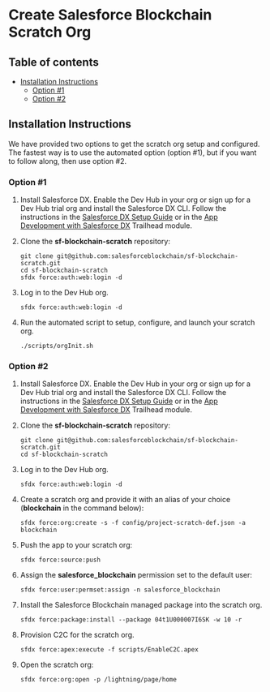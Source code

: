 # Create Salesforce Blockchain Scratch Org

## Table of contents
* [Installation Instructions](#installation-instructions)
    * [Option #1](#option-1)
    * [Option #2](#option-1)

## Installation Instructions
We have provided two options to get the scratch org setup and configured.  The fastest way is to use the automated option (option #1), but if you want to follow along, then use option #2.

### Option #1
1. Install Salesforce DX. Enable the Dev Hub in your org or sign up for a Dev Hub trial org and install the Salesforce DX CLI. Follow the instructions in the [Salesforce DX Setup Guide](https://developer.salesforce.com/docs/atlas.en-us.sfdx_setup.meta/sfdx_setup/sfdx_setup_intro.htm?search_text=trial%20hub%20org) or in the [App Development with Salesforce DX](https://trailhead.salesforce.com/modules/sfdx_app_dev) Trailhead module.

1. Clone the **sf-blockchain-scratch** repository:
    ```
    git clone git@github.com:salesforceblockchain/sf-blockchain-scratch.git
    cd sf-blockchain-scratch
    sfdx force:auth:web:login -d
    ```
1. Log in to the Dev Hub org.
    ```
    sfdx force:auth:web:login -d
    ```
1. Run the automated script to setup, configure, and launch your scratch org.
    ```
    ./scripts/orgInit.sh
    ```

### Option #2
1. Install Salesforce DX. Enable the Dev Hub in your org or sign up for a Dev Hub trial org and install the Salesforce DX CLI. Follow the instructions in the [Salesforce DX Setup Guide](https://developer.salesforce.com/docs/atlas.en-us.sfdx_setup.meta/sfdx_setup/sfdx_setup_intro.htm?search_text=trial%20hub%20org) or in the [App Development with Salesforce DX](https://trailhead.salesforce.com/modules/sfdx_app_dev) Trailhead module.

1. Clone the **sf-blockchain-scratch** repository:
    ```
    git clone git@github.com:salesforceblockchain/sf-blockchain-scratch.git
    cd sf-blockchain-scratch
    ```
1. Log in to the Dev Hub org.
    ```
    sfdx force:auth:web:login -d
    ```
1. Create a scratch org and provide it with an alias of your choice (**blockchain** in the command below):
    ```
    sfdx force:org:create -s -f config/project-scratch-def.json -a blockchain
    ```
1. Push the app to your scratch org:
    ```
    sfdx force:source:push
    ```
1. Assign the **salesforce_blockchain** permission set to the default user:
    ```
    sfdx force:user:permset:assign -n salesforce_blockchain
    ```
1. Install the Salesforce Blockchain managed package into the scratch org.
    ```
    sfdx force:package:install --package 04t1U000007I6SK -w 10 -r
    ```    
1. Provision C2C for the scratch org.    
    ```
    sfdx force:apex:execute -f scripts/EnableC2C.apex
    ```
1. Open the scratch org:
    ```
    sfdx force:org:open -p /lightning/page/home
    ```

